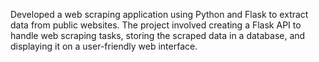 Developed a web scraping application using Python and Flask to extract data from public websites. The project involved creating a Flask API to handle web scraping tasks, storing the scraped data in a database, and displaying it on a user-friendly web interface.
